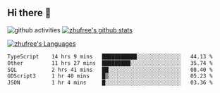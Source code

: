 ## Hi there 👋
![github activities](https://metrics.lecoq.io/zhufree?template=terminal)
[![zhufree's github stats](https://github-readme-stats.vercel.app/api?username=zhufree&show_icons=true&count_private=true)](https://github.com/anuraghazra/github-readme-stats)

[![zhufree's Languages](https://github-readme-stats.vercel.app/api/top-langs/?username=zhufree&layout=compact&langs_count=10)](https://github.com/anuraghazra/github-readme-stats)
<!--START_SECTION:waka-->

```txt
TypeScript    14 hrs 9 mins   ███████████░░░░░░░░░░░░░░   44.13 %
Other         11 hrs 27 mins  █████████░░░░░░░░░░░░░░░░   35.74 %
SQL           2 hrs 41 mins   ██░░░░░░░░░░░░░░░░░░░░░░░   08.40 %
GDScript3     1 hr 40 mins    █▒░░░░░░░░░░░░░░░░░░░░░░░   05.23 %
JSON          1 hr 4 mins     █░░░░░░░░░░░░░░░░░░░░░░░░   03.36 %
```

<!--END_SECTION:waka-->

<!--
**zhufree/zhufree** is a ✨ _special_ ✨ repository because its `README.md` (this file) appears on your GitHub profile.

Here are some ideas to get you started:

- 🔭 I’m currently working on ...
- 🌱 I’m currently learning ...
- 👯 I’m looking to collaborate on ...
- 🤔 I’m looking for help with ...
- 💬 Ask me about ...
- 📫 How to reach me: ...
- 😄 Pronouns: ...
- ⚡ Fun fact: ...
-->
